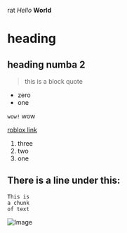 rat
*Hello* **World**
# heading
## heading numba 2

> this is a block quote

* zero
* one

`wow!` wow

[roblox link](https://www.roblox.com/home)

1. three
2. two
3. one

There is a line under this:
---

```
This is
a chunk
of text
```
![Image](https://cdn.idntimes.com/content-images/duniaku/post/20210226/8-0930d22cd3c6be8b3a469ef8d2c5ef59-1a632f682515312b134ca1fb0f3f52f9.jpg)
